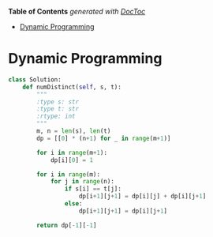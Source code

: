 <!-- START doctoc generated TOC please keep comment here to allow auto update -->
<!-- DON'T EDIT THIS SECTION, INSTEAD RE-RUN doctoc TO UPDATE -->
**Table of Contents**  *generated with [DocToc](https://github.com/thlorenz/doctoc)*

- [Dynamic Programming](#dynamic-programming)

<!-- END doctoc generated TOC please keep comment here to allow auto update -->

# Dynamic Programming

```python
class Solution:
    def numDistinct(self, s, t):
        """
        :type s: str
        :type t: str
        :rtype: int
        """
        m, n = len(s), len(t)
        dp = [[0] * (n+1) for _ in range(m+1)]

        for i in range(m+1):
            dp[i][0] = 1

        for i in range(m):
            for j in range(n):
                if s[i] == t[j]:
                    dp[i+1][j+1] = dp[i][j] + dp[i][j+1]
                else:
                    dp[i+1][j+1] = dp[i][j+1]

        return dp[-1][-1]
```
